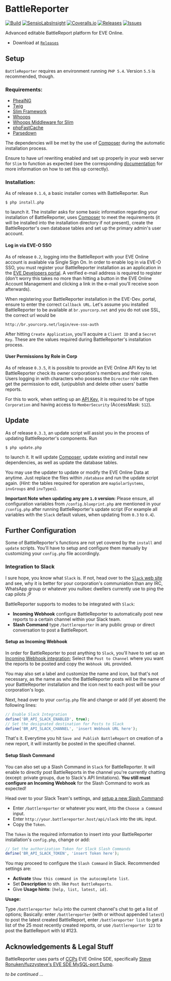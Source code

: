 # BattleReporter

[![Build](https://img.shields.io/travis/ta2edchimp/BattleReporter.svg?branch=master)](https://travis-ci.org/ta2edchimp/BattleReporter)
[![SensioLabsInsight](https://img.shields.io/sensiolabs/i/264d2540-4350-4ffb-920c-1967e1db1df3.svg)](https://insight.sensiolabs.com/projects/264d2540-4350-4ffb-920c-1967e1db1df3)
[![Coveralls.io](https://img.shields.io/coveralls/ta2edchimp/BattleReporter.svg)](https://coveralls.io/github/ta2edchimp/BattleReporter)
[![Releases](https://img.shields.io/github/release/ta2edchimp/BattleReporter.svg)](https://github.com/ta2edchimp/BattleReporter/releases)
[![Issues](https://img.shields.io/github/issues-raw/ta2edchimp/BattleReporter.svg)](https://github.com/ta2edchimp/BattleReporter/issues)

Advanced editable BattleReport platform for EVE Online.

- Download at [`Releases`](https://github.com/ta2edchimp/BattleReporter/releases)

## Setup

`BattleReporter` requires an environment running `PHP 5.4`. Version `5.5` is recommended, though.

### Requirements:

- [PhealNG](https://github.com/3rdpartyeve/phealng/)
- [Twig](http://twig.sensiolabs.org/)
- [Slim Framework](http://slimframework.com/)
- [Whoops](https://github.com/filp/whoops)
- [Whoops Middleware for Slim](https://github.com/zeuxisoo/php-slim-whoops)
- [phpFastCache](http://www.phpfastcache.com/)
- [Parsedown](https://github.com/erusev/parsedown)

The dependencies will be met by the use of [Composer](http://getcomposer.org/) during the automatic installation process.

Ensure to have url rewriting enabled and set up properly in your web server for `Slim` to function as expected (see the corresponding [documentation](https://github.com/codeguy/Slim#setup-your-web-server) for more information on how to set this up correctly).

### Installation:

As of release `0.1.6`, a basic installer comes with BattleReporter. Run

	$ php install.php

to launch it. The installer asks for some basic information regarding your installation of BattleReporter, uses [Composer](http://getcomposer.org) to meet the requirements (it will be installed into the installation directory if not present), create the BattleReporter's own database tables and set up the primary admin's user account.

#### Log in via EVE-O SSO

As of release `0.2`, logging into the BattleReport with your EVE Online account is available via Single Sign On. In order to enable log in via EVE-O SSO, you must register your BattleReporter installation as an application in the [EVE Developers portal](https://developers.eveonline.com/). A verified e-mail address is required to register (don't worry this takes no more than hitting a button in the EVE Online Account Management and clicking a link in the e-mail you'll receive soon afterwards).

When registering your BattleReporter installation in the EVE-Dev. portal, ensure to enter the correct `Callback URL`. Let's assume you installed BattleReporter to be available at `br.yourcorp.net` and you do not use SSL, the correct url would be

	http://br.yourcorp.net/login/eve-sso-auth

After hitting `Create Application`, you'll acquire a `Client ID` and a `Secret Key`. These are the values required during BattleReporter's installation process.

#### User Permissions by Role in Corp

As of release `0.3.5`, it is possible to provide an EVE Online API Key to let BattleReporter check its owner corporation's members and their roles. Users logging in with characters who possess the `Director` role can then get the permission to edit, (un)publish and delete other users' battle reports.

For this to work, when setting up an [API Key](https://community.eveonline.com/support/api-key/), it is required to be of type `Corporation` and having access to `MemberSecurity` (AccessMask: `512`).

## Update

As of release `0.3.3`, an update script will assist you in the process of updating BattleReporter's components. Run

	$ php update.php

to launch it. It will update [Composer](http://getcomposer.org), update existing and install new dependencies, as well as update the database tables.

You may use the updater to update or modify the EVE Online Data at anytime. Just replace the files within `/database` and run the update script again. (_Hint:_ the tables required for operation are `mapSolarSystems`, `invGroups` and `invTypes`).

**Important Note when updating any pre `1.0` version:** Please ensure, all configuration variables from `/config.blueprint.php` are mentioned in your `/config.php` after running BattleReporter's update script (For example all variables with the `Slack` default values, when updating from `0.3` to `0.4`).

## Further Configuration

Some of BattleReporter's functions are not yet covered by the `install` and `update` scripts. You'll have to setup and configure them manually by customizing your `config.php` file accordingly.

### Integration to Slack

I sure hope, you know what `Slack` is. If not, head over to the [`Slack` web site](https://slack.com/) and see, why it is better for your corporation's communiation than any IRC, WhatsApp group or whatever you nullsec dwellers currently use to ping the cap pilots ;P

BattleReporter supports to modes to be integrated with `Slack`:

* **Incoming Webhook** configure BattleReporter to automatically post new reports to a certain channel within your Slack team.
* **Slash Command** type `/battlereporter` in any public group or direct conversation to post a BattleReport.

#### Setup as Incoming Webhook

In order for BattleReporter to post anything to `Slack`, you'll have to set up an [Incoming Webhook integration](https://slack.com/services/new/incoming-webhook); Select the `Post to Channel` where you want the reports to be posted and copy the `Webhook URL` provided.

You may also set a label and customize the name and icon, but that's not necessary, as the name as who the BattleReporter posts will be the name of your BattleReporter installation and the icon next to each post will be your corporation's logo.

Next, head over to your `config.php` file and change or add (if yet absent) the following lines:

```php
// Enable Slack Integration
define('BR_API_SLACK_ENABLED', true);
// Set the designated destination for Posts to Slack
define('BR_API_SLACK_CHANNEL', 'insert Webhook URL here');
```

That's it. Everytime you hit `Save and Publish BattleReport` on creation of a new report, it will instantly be posted in the specified channel.

#### Setup Slash Command

You can also set up a Slash Command in `Slack` for BattleReporter. It will enable to directly post BattleReports in the channel you're currently chatting (except: private groups, due to Slack's API limitations). **You still must configure an Incoming Webhook** for the Slash Command to work as expected!

Head over to your Slack Team's settings, and [setup a new Slash Command](https://bitslix.slack.com/services/new/slash-commands):

* Enter `/battlereporter` or whatever you want, into the `Choose a Command` input.
* Enter `http://your.battlereporter.host/api/slack` into the `URL` input.
* Copy the `Token`.

The `Token` is the required information to insert into your BattleReporter installation's `config.php`, change or add:

```php
// Set the authorization Token for Slack Slash Commands
define('BR_API_SLACK_TOKEN', 'insert Token here');
```

You may proceed to configure the `Slash Command` in Slack. Recommended settings are:

* **Activate** `Show this command in the autocomplete list`.
* Set **Description** to sth. like `Post BattleReports`.
* Give **Usage hints**: `[help, list, latest, id]`.

**Usage:**

Type `/battlereporter help` into the current channel's chat to get a list of options; Basically: enter `/battlereporter` (with or without appended `latest`) to post the latest created BattleReport, enter `/battlereporter list` to get a list of the 25 most recently created reports, or use `/battlereporter 123` to post the BattleReport with Id #123.

## Acknowledgements & Legal Stuff

BattleReporter uses parts of [CCPs](http://www.ccpgames.com/) EVE Online SDE, specifically [Steve Ronuken/fuzzysteve's EVE SDE MySQL-port Dump](https://www.fuzzwork.co.uk/dump/latest/).


_to be continued ..._
